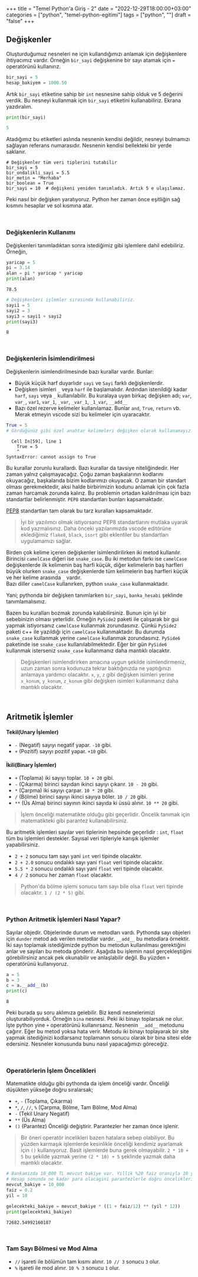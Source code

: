 +++
title = "Temel Python'a Giriş - 2"
date = "2022-12-29T18:00:00+03:00"
categories = ["python", "temel-python-egitimi"]
tags = ["python", ""]
draft = "false"
+++


## Değişkenler

Oluşturduğumuz nesneleri ne için kullandığımızı anlamak için değişkenlere ihtiyacımız vardır.
Örneğin `bir_sayi` değişkenine bir sayı atamak için `=` operatörünü kullanırız.
```python
bir_sayi = 5
hesap_bakiyem = 1000.50
```
Artık `bir_sayi` etiketine sahip bir `int` nesnesine sahip olduk ve 5 değerini verdik. Bu nesneyi kullanmak için `bir_sayi` etiketini kullanabiliriz. Ekrana yazdıralım.
```python
print(bir_sayi)

5
```
Atadığımız bu etiketleri aslında nesnenin kendisi değildir, nesneyi bulmamızı sağlayan referans numarasıdır. Nesnenin kendisi bellekteki bir yerde saklanır.

    # Değişkenler tüm veri tiplerini tutabilir
    bir_sayi = 5
    bir_ondalikli_sayi = 5.5
    bir_metin = "Merhaba"
    bir_boolean = True
    bir_sayi = 10  # değişkeni yeniden tanımladık. Artık 5 e ulaşılamaz.

Peki nasıl bir değişken yaratıyoruz. Python her zaman önce eşitliğin sağ kısmını hesaplar ve sol kısmına atar.

&nbsp;

### Değişkenlerin Kullanımı

Değişkenleri tanımladıktan sonra istediğimiz gibi işlemlere dahil edebiliriz. Örneğin,


```python
yaricap = 5
pi = 3.14
alan = pi * yaricap * yaricap
print(alan)
```

    78.5



```python
# Değişkenleri işlemler sırasında kullanabiliriz.
sayi1 = 5
sayi2 = 3
sayi3 = sayi1 + sayi2
print(sayi3)
```

    8


&nbsp;
### Değişkenlerin İsimlendirilmesi

Değişkenlerin isimlendirilmesinde bazı kurallar vardır. Bunlar:
- Büyük küçük harf duyarlıdır `sayi` ve `Sayi` farklı değişkenlerdir.
- Değişken isimleri `_` veya `harf` ile başlamalıdır. Ardından istenildiği kadar `harf`, `sayı` veya `_` kullanılabilir.
    Bu kuralaya uyan birkaç değişken adı;
    `var`, `var_`, `var1`, `var_1`, `_var`, `_var_1`, `_1_var`, `__add__`
- Bazı özel rezerve kelimeler kullanılamaz. Bunlar `and`, `True`, `return` vb. Merak etmeyin vscode sizi bu kelimeler için uyaracaktır.



```python
True = 5
# Gördüğünüz gibi özel anahtar kelimeleri değişken olarak kullanamayız.
```


      Cell In[59], line 1
        True = 5
        ^
    SyntaxError: cannot assign to True



Bu kurallar zorunlu kurallardı. Bazı kurallar da tavsiye niteliğindedir. Her zaman yalnız çalışmayacağız. Çoğu zaman başkalarının kodlarını okuyacağız, başkalarıda bizim kodlarımızı okuyacak. O zaman bir standart olması gerekmektedir, aksi halde birbirimizin kodunu anlamak için çok fazla zaman harcamak zorunda kalırız. Bu problemin ortadan kaldırılması için bazı standartlar belirlenmiştir. `PEP8` standartları bunları kapsamaktadır.

[PEP8](https://peps.python.org/pep-0008/) standartları tam olarak bu tarz kuralları kapsamaktadır.

> İyi bir yazılımcı olmak istiyorsanız PEP8 standartlarını mutlaka uyarak kod yazmalısınız. Daha önceki yazılarımızda vscode editörüne eklediğimiz
> `flake8`, `black`, `isort` gibi eklentiler bu standartları uygulamamızı sağlar.

Birden çok kelime içeren değişkenler isimlendirilirken iki metod kullanılır. Birincisi `camelCase` diğeri ise `snake_case`. Bu iki metodun farkı ise `camelCase` değişkenlerde ilk kelimenin baş harfi küçük, diğer kelimelerin baş harfleri büyük olurken `snake_case` değişkenlerde tüm kelimelerin baş harfleri küçük ve her kelime arasında `_` vardır.  
Bazı diller `camelCase` kullanırken, python `snake_case` kullanmaktadır.

Yani; pythonda bir değişken tanımlarken `bir_sayi`, `banka_hesabi` şeklinde tanımlamalısınız.  

Bazen bu kuralları bozmak zorunda kalabilirsiniz. Bunun için iyi bir sebebinizin olması yeterlidir. Örneğin `PySide2` paketi ile çalışarak bir gui yapmak istiyorsanız `camelCase` kullanmak zorundasınız. Çünkü `PySide2` paketi c++ ile yazıldığı için `camelCase` kullanmaktadır. Bu durumda `snake_case` kullanmak yerine `camelCase` kullanmak zorundasınız. `PySide6` paketinde ise `snake_case` kullanılabilmektedir. Eğer bir gün `PySide6` kullanmak isterseniz `snake_case` kullanmanız daha mantıklı olacaktır.

> Değişkenleri isimlendirirken amacına uygun şekilde isimlendirmeniz, uzun zaman sonra kodunuza tekrar baktığınızda ne yaptığınızı anlamaya yardımcı olacaktır. `x`, `y`, `z` gibi değişken isimleri yerine `x_konum`, `y_konum`, `z_konum` gibi değişken isimleri kullanmanız daha mantıklı olacaktır.

&nbsp;

## Aritmetik İşlemler


#### Tekil(Unary İşlemler)
- `-` (Negatif) sayıyı negatif yapar. `-10` gibi.
- `+` (Pozitif) sayıyı pozitif yapar. `+10` gibi.


#### İkili(Binary İşlemler)
- `+` (Toplama) iki sayıyı toplar. `10 + 20` gibi.
- `-` (Çıkarma) birinci sayıdan ikinci sayıyı çıkarır. `10 - 20` gibi.
- `*` (Çarpma) iki sayıyı çarpar. `10 * 20` gibi.
- `/` (Bölme) birinci sayıyı ikinci sayıya böler. `10 / 20` gibi.
- `**` (Üs Alma) birinci sayının ikinci sayıda ki üssü alınır. `10 ** 20` gibi.

> İşlem önceliği matematikte olduğu gibi geçerlidir. Öncelik tanımak için matematikteki gibi parantez kullanabilirsiniz. 


Bu aritmetik işlemleri sayılar veri tiplerinin hepsinde geçerlidir : `int`, `float` tüm bu işlemleri destekler.
Sayısal veri tipleriyle karışık işlemler yapabilirsiniz.
- `2 + 2` sonucu tam sayı yani `int` veri tipinde olacaktır.
- `2 + 2.0` sonucu ondalıklı sayı yani `float` veri tipinde olacaktır.
- `5.5 * 2` sonucu ondalıklı sayı yani `float` veri tipinde olacaktır.
- `4 / 2` sonucu her zaman `float` olacaktır.

> Python'da bölme işlemi sonucu tam sayı bile olsa `float` veri tipinde olacaktır.
> `1 / (2 * 5)` gibi. 

&nbsp;

### Python Aritmetik İşlemleri Nasıl Yapar?

Sayılar objedir. Objelerinde durum ve metodları vardı. Pythonda sayı objeleri için `dunder` metod adı verilen metodlar vardır. `__add__` bu
metodlara örnektir. İki sayı toplamak istediğimizde python bu metodun kullanılması gerektiğini anlar ve sayıları bu metoda gönderir. Aşağıda bu işlemin nasıl gerçekleştiğini görebilirsiniz ancak pek okunabilir ve anlaşlabilir değil. Bu yüzden `+` operatörünü kullanıyoruz.



```python
a = 5
b = 3
c = a.__add__(b)
print(c)
```

    8


Peki burada şu soru aklımıza gelebilir. Biz kendi nesnelerimizi oluşturabiliyorduk. Örneğin `bina` nesnesi. Peki iki binayı toplarsak ne olur.
İşte python yine `+` operatörünü kullanırsanız. Nesnenin `__add__` metodunu çağırır. Eğer bu metod yoksa hata verir. Metodu iki binayı toplayarak bir site yapmak istediğinizi kodlarsanız toplamanın sonucu olarak bir bina sitesi elde edersiniz. Nesneler konusunda bunu nasıl yapacağımızı göreceğiz.

&nbsp;
### Operatörlerin İşlem Öncelikleri

Matematikte olduğu gibi pythonda da işlem önceliği vardır. Önceliği düşükten yükseğe doğru sıralarsak;
- `+`, `-` (Toplama, Çıkarma)
- `*`, `/`, `//`, `%` (Çarpma, Bölme, Tam Bölme, Mod Alma)
- `-` (Tekil Unary Negatif)
- `**` (Üs Alma)
- `()` (Parantez) Önceliği değiştirir. Parantezler her zaman önce işlenir.

> Bir öneri operatör incelikleri bazen hatalara sebep olabiliyor. Bu yüzden karmaşık işlemlerde kesinlikle önceliği kendimiz ayarlamak için `()` kullanıyoruz. Basit işlemlerde buna gerek olmayabilir.
> `2 * 10 + 5` bu şekilde yazmak yerine `(2 * 10) + 5` şeklinde yazmak daha mantıklı olacaktır.


```python
# Bankamizda 10_000 TL mevcut bakiye var. Yillik %20 faiz oraniyla 10 yil vadeli bir hesap aciyoruz.
# Hesap sonunda ne kadar para olacagini parantezlerle doğru öncelikleri vererek hesaplayalım.
mevcut_bakiye = 10_000
faiz = 0.2
yil = 10

gelecekteki_bakiye = mevcut_bakiye * ((1 + faiz/12) ** (yil * 12))
print(gelecekteki_bakiye)
```

    72682.54992160187


&nbsp;
### Tam Sayı Bölmesi ve Mod Alma

- `//` işareti ile bölümün tam kısmı alınır. `10 // 3` sonucu `3` olur.
- `%` işareti ile mod alınır. `10 % 3` sonucu `1` olur.
